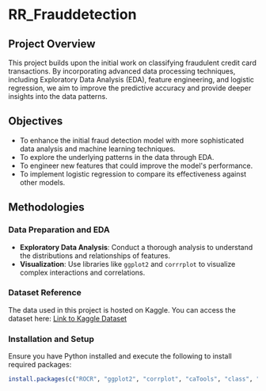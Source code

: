 # RR_Frauddetection
## Project Overview
This project builds upon the initial work on classifying fraudulent credit card transactions. By incorporating advanced data processing techniques, including Exploratory Data Analysis (EDA), feature engineering, and logistic regression, we aim to improve the predictive accuracy and provide deeper insights into the data patterns.
## Objectives
- To enhance the initial fraud detection model with more sophisticated data analysis and machine learning techniques.
- To explore the underlying patterns in the data through EDA.
- To engineer new features that could improve the model's performance.
- To implement logistic regression to compare its effectiveness against other models.
## Methodologies
### Data Preparation and EDA
- **Exploratory Data Analysis**: Conduct a thorough analysis to understand the distributions and relationships of features.
- **Visualization**: Use libraries like `ggplot2` and `corrrplot` to visualize complex interactions and correlations.
### Dataset Reference
The data used in this project is hosted on Kaggle. You can access the dataset here: [Link to Kaggle Dataset](https://www.kaggle.com/datasets/mlg-ulb/creditcardfraud)
### Installation and Setup
Ensure you have Python installed and execute the following to install required packages:
```r
install.packages(c("ROCR", "ggplot2", "corrplot", "caTools", "class", "randomForest", "pROC", "imbalance", "rpart"))
